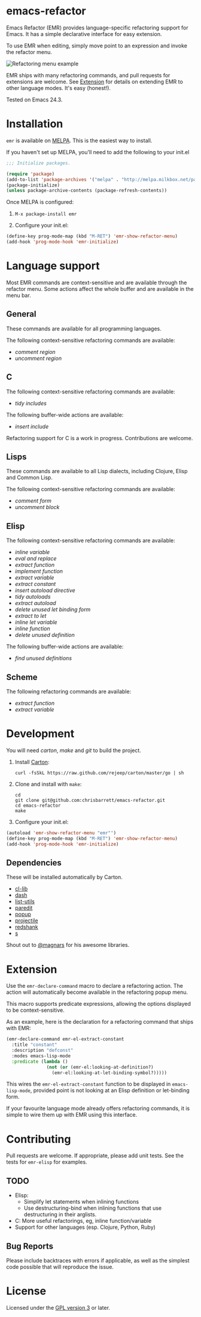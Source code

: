 # emacs-refactor
<!-- Travis builds are disabled until cassou/emacs updates to Emacs 24.3 -->
<!-- [![Build Status](https://travis-ci.org/chrisbarrett/emacs-refactor.png?branch=master)](https://travis-ci.org/chrisbarrett/emacs-refactor) -->

Emacs Refactor (EMR) provides language-specific refactoring support for
Emacs. It has a simple declarative interface for easy extension.

To use EMR when editing, simply move point to an expression and invoke the refactor menu.

![Refactoring menu example](https://raw.github.com/chrisbarrett/emacs-refactor/master/assets/emr.png)

EMR ships with many refactoring commands, and pull requests for extensions
are welcome. See
[Extension](https://github.com/chrisbarrett/emacs-refactor#extension) for
details on extending EMR to other language modes. It's easy (honest!).

Tested on Emacs 24.3.

# Installation

`emr` is available on [MELPA](http://melpa.milkbox.net/). This is the easiest
way to install.

If you haven't set up MELPA, you'll need to add the following to your init.el

```lisp
;;; Initialize packages.

(require 'package)
(add-to-list 'package-archives '("melpa" . "http://melpa.milkbox.net/packages/"))
(package-initialize)
(unless package-archive-contents (package-refresh-contents))
```

Once MELPA is configured:

1. `M-x package-install emr`

2. Configure your init.el:

  ```lisp
 (define-key prog-mode-map (kbd "M-RET") 'emr-show-refactor-menu)
 (add-hook 'prog-mode-hook 'emr-initialize)
   ```

# Language support

Most EMR commands are context-sensitive and are available through the
refactor menu. Some actions affect the whole buffer and are available in
the menu bar.

## General

These commands are available for all programming languages.

The following context-sensitive refactoring commands are available:

* *comment region*
* *uncomment region*

## C

The following context-sensitive refactoring commands are available:

* *tidy includes*

The following buffer-wide actions are available:

* *insert include*

Refactoring support for C is a work in progress. Contributions are welcome.

## Lisps

These commands are available to all Lisp dialects, including Clojure, Elisp
and Common Lisp.

The following context-sensitive refactoring commands are available:

* *comment form*
* *uncomment block*

## Elisp

The following context-sensitive refactoring commands are available:

* *inline variable*
* *eval and replace*
* *extract function*
* *implement function*
* *extract variable*
* *extract constant*
* *insert autoload directive*
* *tidy autoloads*
* *extract autoload*
* *delete unused let binding form*
* *extract to let*
* *inline let variable*
* *inline function*
* *delete unused definition*

The following buffer-wide actions are available:

* *find unused definitions*

## Scheme

The following refactoring commands are available:

* *extract function*
* *extract variable*

# Development

You will need *carton*, *make* and *git* to build the project.

1. Install [Carton](https://github.com/rejeep/carton):

   ```shell
   curl -fsSkL https://raw.github.com/rejeep/carton/master/go | sh
   ```

2. Clone and install with `make`:

   ```shell
   cd
   git clone git@github.com:chrisbarrett/emacs-refactor.git
   cd emacs-refactor
   make
   ```

3. Configure your init.el:

  ```lisp
 (autoload 'emr-show-refactor-menu "emr"')
 (define-key prog-mode-map (kbd "M-RET") 'emr-show-refactor-menu)
 (add-hook 'prog-mode-hook 'emr-initialize)
   ```

## Dependencies

These will be installed automatically by Carton.

* [cl-lib](https://github.com/emacsmirror/cl-lib)
* [dash](https://github.com/magnars/dash.el)
* [list-utils](https://github.com/rolandwalker/list-utils)
* [paredit](https://github.com/emacsmirror/paredit/blob/master/paredit.el)
* [popup](https://github.com/auto-complete/popup-el)
* [projectile](https://github.com/bbatsov/projectile)
* [redshank](https://github.com/emacsmirror/redshank)
* [s](https://github.com/magnars/s.el)

Shout out to [@magnars](https://twitter.com/magnars) for his awesome libraries.

# Extension

Use the `emr-declare-command` macro to declare a refactoring action. The
action will automatically become available in the refactoring popup menu.

This macro supports predicate expressions, allowing the options displayed to be
context-sensitive.

As an example, here is the declaration for a refactoring command that ships with EMR:

```lisp
(emr-declare-command emr-el-extract-constant
  :title "constant"
  :description "defconst"
  :modes emacs-lisp-mode
  :predicate (lambda ()
               (not (or (emr-el:looking-at-definition?)
                 (emr-el:looking-at-let-binding-symbol?)))))
```

This wires the `emr-el-extract-constant` function to be displayed in
`emacs-lisp-mode`, provided point is not looking at an Elisp definition or
let-binding form.

If your favourite language mode already offers refactoring commands, it is
simple to wire them up with EMR using this interface.

# Contributing

Pull requests are welcome. If appropriate, please add unit tests. See the
tests for `emr-elisp` for examples.

## TODO

* Elisp:
    * Simplify let statements when inlining functions
    * Use destructuring-bind when inlining functions that use destructuring
      in their arglists.
* C: More useful refactorings, eg, inline function/variable
* Support for other languages (esp. Clojure, Python, Ruby)

## Bug Reports

Please include backtraces with errors if applicable, as well as the simplest
code possible that will reproduce the issue.

# License

Licensed under the [GPL version 3](http://www.gnu.org/licenses/) or later.
